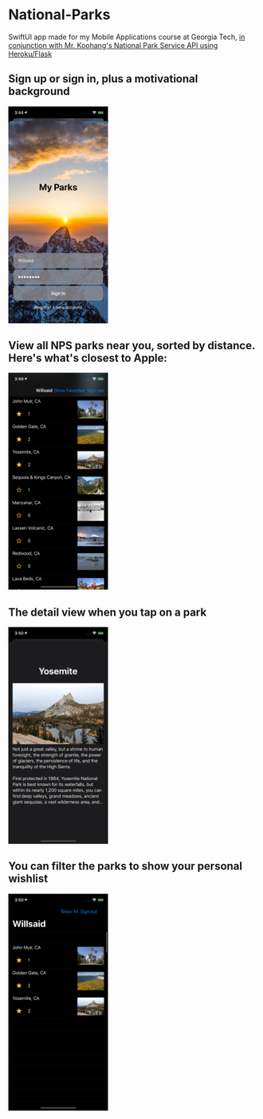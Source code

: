 # National-Parks
SwiftUI app made for my Mobile Applications course at Georgia Tech, [in conjunction with Mr. Koohang's National Park Service API using Heroku/Flask](https://github.com/mkoohang/national-parks-api)

## Sign up or sign in, plus a motivational background

<img src="/images/signup.png" width="200px">

## View all NPS parks near you, sorted by distance. Here's what's closest to Apple:

<img src="/images/allparks.png" width="200px">

## The detail view when you tap on a park

<img src="/images/detail.png" width="200px">

## You can filter the parks to show your personal wishlist

<img src="/images/favorites.png" width="200px">
